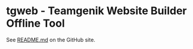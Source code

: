 # tgweb - Teamgenik Website Builder Offline Tool

See [README.md](https://github.com/oiax/tgweb) on the GitHub site.
